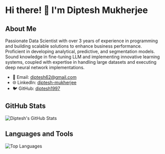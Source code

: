 # Hi there! 👋 I'm Diptesh Mukherjee

## About Me

Passionate Data Scientist with over 3 years of experience in programming and building scalable solutions to enhance business performance. Proficient in developing analytical, predictive, and segmentation models. Sound knowledge in fine-tuning LLM and implementing innovative learning systems, coupled with expertise in handling large datasets and executing deep neural network implementations.

- 📧 Email: diptesh62@gmail.com
- 🌐 LinkedIn: [diptesh-mukherjee](https://linkedin.com/in/diptesh-mukherjee-a1a75813b)
- 🐦 GitHub: [diptesh1997](https://github.com/dipteshmukherjee)

## GitHub Stats

![Diptesh's GitHub Stats](https://github-readme-stats.vercel.app/api?username=diptesh1997&show_icons=true&count_private=true&hide=contribs,issues)

## Languages and Tools

![Top Languages](https://github-readme-stats.vercel.app/api/top-langs/?username=diptesh1997&layout=compact)


